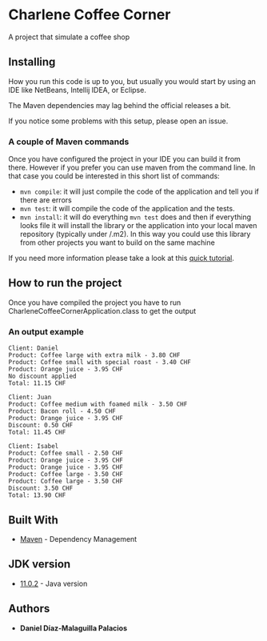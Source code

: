 # Charlene Coffee Corner

A project that simulate a coffee shop

## Installing

How you run this code is up to you, but usually you would start by using an IDE like NetBeans, Intellij IDEA, or Eclipse.

The Maven dependencies may lag behind the official releases a bit.

If you notice some problems with this setup, please open an issue.

### A couple of Maven commands

Once you have configured the project in your IDE you can build it from there. However if you prefer you can use maven from the command line. In that case you could be interested in this short list of commands:

* `mvn compile`: it will just compile the code of the application and tell you if there are errors
* `mvn test`: it will compile the code of the application and the tests.
* `mvn install`: it will do everything `mvn test` does and then if everything looks file it will install the library or the application into your local maven repository (typically under <USER FOLDER>/.m2). In this way you could use this library from other projects you want to build on the same machine

If you need more information please take a look at this [quick tutorial](https://maven.apache.org/guides/getting-started/maven-in-five-minutes.html).

## How to run the project

Once you have compiled the project you have to run CharleneCoffeeCornerApplication.class to get the output

### An output example

```
Client: Daniel
Product: Coffee large with extra milk - 3.80 CHF
Product: Coffee small with special roast - 3.40 CHF
Product: Orange juice - 3.95 CHF
No discount applied
Total: 11.15 CHF

Client: Juan
Product: Coffee medium with foamed milk - 3.50 CHF
Product: Bacon roll - 4.50 CHF
Product: Orange juice - 3.95 CHF
Discount: 0.50 CHF
Total: 11.45 CHF

Client: Isabel
Product: Coffee small - 2.50 CHF
Product: Orange juice - 3.95 CHF
Product: Orange juice - 3.95 CHF
Product: Coffee large - 3.50 CHF
Product: Coffee large - 3.50 CHF
Discount: 3.50 CHF
Total: 13.90 CHF
```

## Built With

* [Maven](https://maven.apache.org/) - Dependency Management

## JDK version

* [11.0.2](https://www.oracle.com/es/java/technologies/javase-jdk11-downloads.html) - Java version

## Authors

* **Daniel Díaz-Malaguilla Palacios** 
